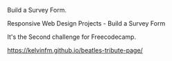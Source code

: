 Build a Survey Form.

Responsive Web Design Projects - Build a Survey Form

It's the Second challenge for Freecodecamp.

https://kelvinfm.github.io/beatles-tribute-page/
